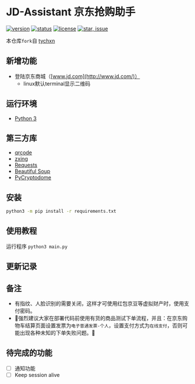 # JD-Assistant 京东抢购助手

[![version](https://img.shields.io/badge/python-3.4+-blue.svg)](https://www.python.org/download/releases/3.4.0/) 
[![status](https://img.shields.io/badge/status-stable-green.svg)](https://github.com/whyour/jd-assistant)
[![license](https://img.shields.io/badge/license-MIT-blue.svg)](./LICENSE)
[![star, issue](https://img.shields.io/badge/star%2C%20issue-welcome-brightgreen.svg)](https://github.com/whyour/jd-assistant)

本仓库`fork`自 [tychxn](https://github.com/tychxn/jd-assistant)

## 新增功能
- 登陆京东商城（[www.jd.com](http://www.jd.com/)）
  - linux默认terminal显示二维码

## 运行环境

- [Python 3](https://www.python.org/)

## 第三方库

- [qrcode](https://github.com/lincolnloop/python-qrcode)
- [zxing](https://github.com/dlenski/python-zxing)
- [Requests](http://docs.python-requests.org/en/master/)
- [Beautiful Soup](https://www.crummy.com/software/BeautifulSoup/bs4/doc/)
- [PyCryptodome](https://github.com/Legrandin/pycryptodome)

## 安装
```sh
python3 -m pip install -r requirements.txt
```

## 使用教程

运行程序 `python3 main.py`

## 更新记录

## 备注

- 有指纹、人脸识别的需要关闭，这样才可使用红包京豆等虚拟财产时，使用支付密码。
- 🌟强烈建议大家在部署代码前使用有货的商品测试下单流程，并且：在京东购物车结算页面设置发票为`电子普通发票-个人`，设置支付方式为`在线支付`，否则可能出现各种未知的下单失败问题。🌟
  
## 待完成的功能

- [ ] 通知功能
- [ ] Keep session alive
